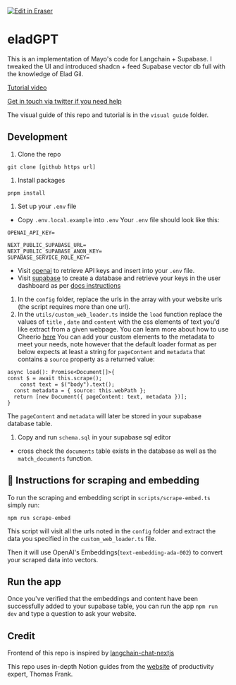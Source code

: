 <p><a target="_blank" href="https://app.eraser.io/workspace/rF1N6GgdOFXlIS241MVK" id="edit-in-eraser-github-link"><img alt="Edit in Eraser" src="https://firebasestorage.googleapis.com/v0/b/second-petal-295822.appspot.com/o/images%2Fgithub%2FOpen%20in%20Eraser.svg?alt=media&amp;token=968381c8-a7e7-472a-8ed6-4a6626da5501"></a></p>

# eladGPT
This is an implementation of Mayo's code for Langchain + Supabase. I tweaked the UI and introduced shadcn + feed Supabase vector db full with the knowledge of Elad Gil. 

[﻿Tutorial video](https://www.youtube.com/watch?v=prbloUGlvLE) 

[﻿Get in touch via twitter if you need help](https://twitter.com/mayowaoshin) 

The visual guide of this repo and tutorial is in the `visual guide` folder.

## Development
1. Clone the repo
```
git clone [github https url]
```
1. Install packages
```
pnpm install
```
1. Set up your `.env`  file
- Copy `.env.local.example`  into `.env` 
Your `.env`  file should look like this:
```
OPENAI_API_KEY=

NEXT_PUBLIC_SUPABASE_URL=
NEXT_PUBLIC_SUPABASE_ANON_KEY=
SUPABASE_SERVICE_ROLE_KEY=
```
- Visit [﻿openai](https://help.openai.com/en/articles/4936850-where-do-i-find-my-secret-api-key)  to retrieve API keys and insert into your `.env`  file.
- Visit [﻿supabase](https://supabase.com/)  to create a database and retrieve your keys in the user dashboard as per [﻿docs instructions](https://supabase.com/docs) 
1. In the `config`  folder, replace the urls in the array with your website urls (the script requires more than one url).
2. In the `utils/custom_web_loader.ts`  inside the `load`  function replace the values of `title` , `date`  and `content`  with the css elements of text you'd like extract from a given webpage. You can learn more about how to use Cheerio [﻿here](https://cheerio.js.org/) 
You can add your custom elements to the metadata to meet your needs, note however that the default loader format as per below expects at least a string for `pageContent` and `metadata` that contains a `source` property as a returned value:

```
async load(): Promise<Document[]>{
const $ = await this.scrape();
    const text = $("body").text();
  const metadata = { source: this.webPath };
  return [new Document({ pageContent: text, metadata })];
}
```
The `pageContent` and `metadata` will later be stored in your supabase database table.

1. Copy and run `schema.sql`  in your supabase sql editor
- cross check the `documents`  table exists in the database as well as the `match_documents`  function.
## 🧑 Instructions for scraping and embedding
To run the scraping and embedding script in `scripts/scrape-embed.ts` simply run:

`npm run scrape-embed` 

This script will visit all the urls noted in the `config` folder and extract the data you specified in the `custom_web_loader.ts` file.

Then it will use OpenAI's Embeddings(`text-embedding-ada-002`) to convert your scraped data into vectors.

## Run the app
Once you've verified that the embeddings and content have been successfully added to your supabase table, you can run the app `npm run dev` and type a question to ask your website.

## Credit
Frontend of this repo is inspired by [﻿langchain-chat-nextjs](https://github.com/zahidkhawaja/langchain-chat-nextjs) 

This repo uses in-depth Notion guides from the [﻿website](https://thomasjfrank.com/) of productivity expert, Thomas Frank.


<!--- Eraser file: https://app.eraser.io/workspace/rF1N6GgdOFXlIS241MVK --->